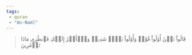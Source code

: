 ```yaml
---
tags: 
 - quran 
 - "An-Naml"
---
```


> قَالُواْ نَحۡنُ أُوْلُواْ قُوَّةٖ وَأُوْلُواْ بَأۡسٖ شَدِيدٖ وَٱلۡأَمۡرُ إِلَيۡكِ فَٱنظُرِي مَاذَا تَأۡمُرِينَ
